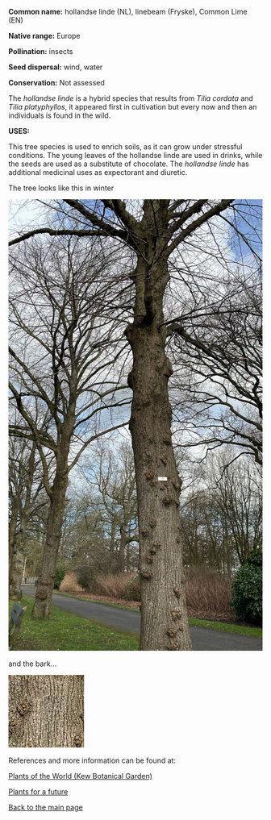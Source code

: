__Common name:__ hollandse linde (NL), linebeam (Fryske), Common Lime (EN)

<!--more-->

**Native range:** Europe

**Pollination:** insects

**Seed dispersal:** wind, water

**Conservation:** Not assessed

The _hollandse linde_ is a hybrid species that results from _Tilia cordata_ and _Tilia platyphyllos_, it appeared first in cultivation but every now and then an individuals is found in the wild. 

__USES:__

This tree species is used to enrich soils, as it can grow under stressful conditions. The young leaves of the hollandse linde are used in drinks, while the seeds are used as a substitute of chocolate. The _hollandse linde_ has additional medicinal uses as expectorant and diuretic.  

The tree looks like this in winter

![Tilia x europaea](https://raw.githubusercontent.com/carolxgl/TreeLibrary/gh-pages/images/TilEur.jpeg)

and the bark...

![Tilia europaea bark](https://raw.githubusercontent.com/carolxgl/TreeLibrary/gh-pages/images/TileurB.jpeg)

References and more information can be found at:

[Plants of the World (Kew Botanical Garden)](https://powo.science.kew.org/taxon/urn:lsid:ipni.org:names:835306-1)

[Plants for a future](https://pfaf.org/user/plant.aspx?latinname=Tilia+x+europaea)

[Back to the main page](https://carolxgl.github.io/TreeLibrary/)

